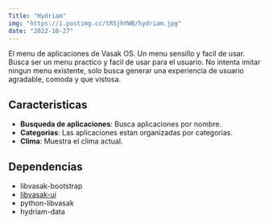 ```yaml
---
Title: "Hydriam"
img: "https://i.postimg.cc/tRSjhYWB/hydriam.jpg"
date: "2022-10-27"
---
```


El menu de aplicaciones de Vasak OS. Un menu sensillo y facil de usar. Busca ser un menu practico y facil de usar para el usuario. No intenta imitar ningun menu existente, solo busca generar una experiencia de usuario agradable, comoda y que vistosa.

## Caracteristicas

- **Busqueda de aplicaciones**: Busca aplicaciones por nombre.
- **Categorias**: Las aplicaciones estan organizadas por categorias.
- **Clima**: Muestra el clima actual.

## Dependencias

- libvasak-bootstrap
- [libvasak-ui](/apps/libvasak-ui)
- python-libvasak
- hydriam-data